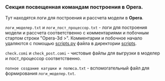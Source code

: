### Секция посвещенная командам построения в Opera. 

Тут находятся логи для построения и рассчета модели в __Opera__.

```логи_моделер.txt``` и ```логи_пост_процессор.txt``` - логи для построения модели и рассчета соответственно с комментариями и побочным стартом строки "Opera-3d >". Комментарии и побочное начало удаляются с помощью [scripts.py](https://github.com/Askash1234567890/Diplome/blob/main/scripts/scripts.py) файла в директории [scripts](https://github.com/Askash1234567890/Diplome/blob/main/scripts).

```check.comi``` и ```check_post.comi``` - чистовые файлы для выгрузки в моделер и пост_процессор соответственно.

```полное создание катушки и полюса.txt``` - вспомогательный файл для формирования ```логи_моделер.txt```.
